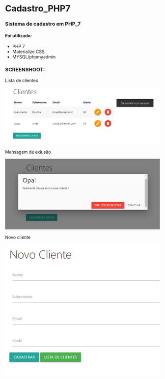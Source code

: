 # Cadastro_PHP7
<h3>Sistema de cadastro em PHP_7</h3>

<h4>Foi utilizado:</h4>
<ul>
<li>PHP 7</li>
<li>Materialize CSS </li>
<li>MYSQL/phpmyadmin</li>
 </ul>
 
 <h3>SCREENSHOOT:</h3>
 <p>Lista de clientes</p>
 <p><img src="https://github.com/lucasAlcp/Cadastro_PHP7/blob/master/img/pagina%20inicial.jpg" width="1000"></p>
 <p>Mensagem de exlusão<p/>
 <p><img src="https://github.com/lucasAlcp/Cadastro_PHP7/blob/master/img/exlcusao.jpg" width="1000"></p>
 <p>Novo cliente<p/>
 <p><img src="https://github.com/lucasAlcp/Cadastro_PHP7/blob/master/img/novo%20cliente.jpg" width="1000"></p>
  
  
  

